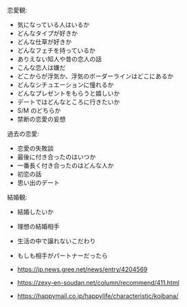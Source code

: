 恋愛観:

- 気になっている人はいるか
- どんなタイプが好きか
- どんな仕草が好きか
- どんなフェチを持っているか
- ありえない知人や昔の恋人の話
- こんな恋人は嫌だ
- どこからが浮気か、浮気のボーダーラインはどこにあるか
- どんなシチュエーションに憧れるか
- どんなプレゼントをもらうと嬉しいか
- デートではどんなところに行きたいか
- S/M のどちらか
- 禁断の恋愛の妄想

過去の恋愛:

- 恋愛の失敗談
- 最後に付き合ったのはいつか
- 一番長く付き合ったのはどんな人か
- 初恋の話
- 思い出のデート

結婚観:

- 結婚したいか
- 理想の結婚相手
- 生活の中で譲れないこだわり
- もしも相手がパートナーだったら

- https://jp.news.gree.net/news/entry/4204569
- https://zexy-en-soudan.net/column/recommend/411.html
- https://happymail.co.jp/happylife/characteristic/koibana/
